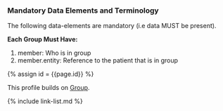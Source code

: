 
<!--Begin Generated Intro Tag (DO NOT REMOVE)-->
### Mandatory Data Elements and Terminology
The following data-elements are mandatory (i.e data MUST be present).

**Each Group Must Have:**
1. member: Who is in group
2. member.entity: Reference to the patient that is in group

<!--End Generated Intro (DO NOT REMOVE)-->
{% assign id = {{page.id}} %}

This profile builds on [Group](https://www.hl7.org/fhir/group.html).

<!--

Each {{site.data.structuredefinitions.[id].type}} *should* have ([Must Support](guidance.html#must-support)):

1. The beneficiary

-->

<!-- ### Examples-->

<!--{% include list-simple-organizations.xhtml %} -->

{% include link-list.md %}
